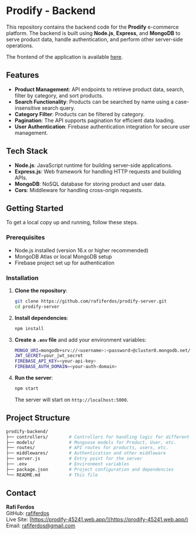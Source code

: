 # Prodify - Backend

This repository contains the backend code for the **Prodify** e-commerce platform. The backend is built using **Node.js**, **Express**, and **MongoDB** to serve product data, handle authentication, and perform other server-side operations.

The frontend of the application is available [here](https://prodify-45241.web.app/).

## Features

- **Product Management**: API endpoints to retrieve product data, search, filter by category, and sort products.
- **Search Functionality**: Products can be searched by name using a case-insensitive search query.
- **Category Filter**: Products can be filtered by category.
- **Pagination**: The API supports pagination for efficient data loading.
- **User Authentication**: Firebase authentication integration for secure user management.

## Tech Stack

- **Node.js**: JavaScript runtime for building server-side applications.
- **Express.js**: Web framework for handling HTTP requests and building APIs.
- **MongoDB**: NoSQL database for storing product and user data.
- **Cors**: Middleware for handling cross-origin requests.

## Getting Started

To get a local copy up and running, follow these steps.

### Prerequisites

- Node.js installed (version 16.x or higher recommended)
- MongoDB Atlas or local MongoDB setup
- Firebase project set up for authentication

### Installation

1. **Clone the repository**:
    ```bash
    git clone https://github.com/rafiferdos/prodify-server.git
    cd prodify-server
    ```

2. **Install dependencies**:
    ```bash
    npm install
    ```

3. **Create a `.env` file** and add your environment variables:
    ```bash
    MONGO_URI=mongodb+srv://<username>:<password>@cluster0.mongodb.net/prodify?retryWrites=true&w=majority
    JWT_SECRET=your_jwt_secret
    FIREBASE_API_KEY=<your-api-key>
    FIREBASE_AUTH_DOMAIN=<your-auth-domain>
    ```

4. **Run the server**:
    ```bash
    npm start
    ```

    The server will start on `http://localhost:5000`.

## Project Structure

```bash
prodify-backend/
├── controllers/        # Controllers for handling logic for different routes
├── models/             # Mongoose models for Product, User, etc.
├── routes/             # API routes for products, users, etc.
├── middlewares/        # Authentication and other middleware
├── server.js           # Entry point for the server
├── .env                # Environment variables
├── package.json        # Project configuration and dependencies
└── README.md           # This file
```

## Contact

**Rafi Ferdos**  
GitHub: [rafiferdos](https://github.com/rafiferdos)  
Live Site: [https://prodify-45241.web.app/](https://prodify-45241.web.app/)  
Email: rafiferdos@gmail.com
